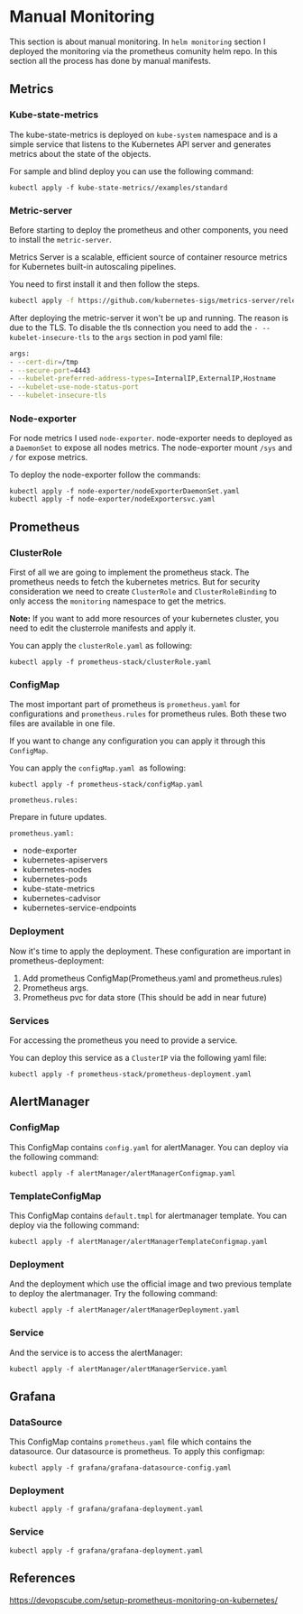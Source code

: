 # Manual Monitoring

This section is about manual monitoring. In `helm monitoring` section I deployed the monitoring via the prometheus comunity helm repo. In this section all the process has done by manual manifests. 

## Metrics

### Kube-state-metrics

The kube-state-metrics is deployed on `kube-system` namespace and is a simple service that listens to the Kubernetes API server and generates metrics about the state of the objects.

For sample and blind deploy you can use the following command:

```shell
kubectl apply -f kube-state-metrics//examples/standard
```

### Metric-server

Before starting to deploy the prometheus and other components, you need to install the `metric-server`. 

Metrics Server is a scalable, efficient source of container resource metrics for Kubernetes built-in autoscaling pipelines.

You need to first install it and then follow the steps.

```bash
kubectl apply -f https://github.com/kubernetes-sigs/metrics-server/releases/latest/download/components.yaml
```

After deploying the metric-server it won't be up and running. The reason is due to the TLS. To disable the tls connection you need to add the ‍`- --kubelet-insecure-tls` to the `args` section in pod yaml file:

```bash
args:
- --cert-dir=/tmp
- --secure-port=4443
- --kubelet-preferred-address-types=InternalIP,ExternalIP,Hostname
- --kubelet-use-node-status-port
- --kubelet-insecure-tls
```

### Node-exporter

For node metrics I used `node-exporter`. node-exporter needs to deployed as a `DaemonSet` to expose all nodes metrics. The node-exporter mount `/sys` and `/` for expose metrics.

To deploy the node-exporter follow the commands:

```shell
kubectl apply -f node-exporter/nodeExporterDaemonSet.yaml
kubectl apply -f node-exporter/nodeExportersvc.yaml
```

## Prometheus

### ClusterRole

First of all we are going to implement the prometheus stack. The prometheus needs to fetch the kubernetes metrics. But for security consideration we need to create `ClusterRole` and `ClusterRoleBinding` to only access the `monitoring` namespace to get the metrics.

**Note:** If you want to add more resources of your kubernetes cluster, you need to edit the clusterrole manifests and apply it.

You can apply the `clusterRole.yaml` as following:

```shell
kubectl apply -f prometheus-stack/clusterRole.yaml
```

### ConfigMap

The most important part of prometheus is `prometheus.yaml` for configurations and `prometheus.rules` for prometheus rules. Both these two files are available in one file.

If you want to change any configuration you can apply it through this `ConfigMap`.

You can apply the `configMap.yaml `as following:

```shell
kubectl apply -f prometheus-stack/configMap.yaml
```

`prometheus.rules:`

Prepare in future updates.

`prometheus.yaml:`

- node-exporter
- kubernetes-apiservers
- kubernetes-nodes
- kubernetes-pods
- kube-state-metrics
- kubernetes-cadvisor
- kubernetes-service-endpoints

### Deployment

Now it's time to apply the deployment. These configuration are important in prometheus-deployment:

1. Add prometheus ConfigMap(Prometheus.yaml and prometheus.rules)
2. Prometheus args.
3. Prometheus pvc for data store (This should be add in near future)

### Services

For accessing the prometheus you need to provide a service.

You can deploy this service as a `ClusterIP` via the following yaml file:

```shell
kubectl apply -f prometheus-stack/prometheus-deployment.yaml
```

## AlertManager

### ConfigMap

This ConfigMap contains `config.yaml` for alertManager. You can deploy via the following command:

```shell
kubectl apply -f alertManager/alertManagerConfigmap.yaml
```

### TemplateConfigMap

This ConfigMap contains `default.tmpl` for alertmanager template. You can deploy via the following command:

```shell
kubectl apply -f alertManager/alertManagerTemplateConfigmap.yaml
```

### Deployment

And the deployment which use the official image and two previous template to deploy the alertmanager. Try the following command:

```shell
kubectl apply -f alertManager/alertManagerDeployment.yaml
```

### Service

And the service is to access the alertManager:

```
kubectl apply -f alertManager/alertManagerService.yaml
```

## Grafana

### DataSource

This ConfigMap contains `prometheus.yaml` file which contains the datasource. Our datasource is prometheus. To apply this configmap:

```shell
kubectl apply -f grafana/grafana-datasource-config.yaml
```

### Deployment

```shell
kubectl apply -f grafana/grafana-deployment.yaml
```

### Service

```shell
kubectl apply -f grafana/grafana-deployment.yaml
```

## References

https://devopscube.com/setup-prometheus-monitoring-on-kubernetes/
